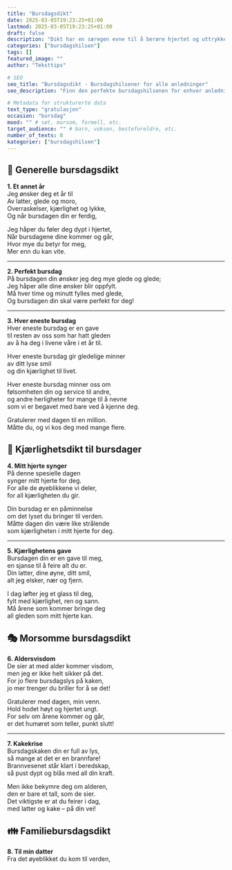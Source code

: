 ```yaml
---
title: "Bursdagsdikt"
date: 2025-03-05T19:23:25+01:00
lastmod: 2025-03-05T19:23:25+01:00
draft: false
description: "Dikt har en særegen evne til å berøre hjertet og uttrykke følelser på en måte som vanlige hilsener ikke alltid kan. Et gjennomtenkt bursdagsdikt kan være en verdifull gave i seg selv – en gave av ord som formidler dypere følelser og tanker. Disse diktene kan brukes i bursdagskort, leses høyt ved en feiring, eller sendes som en digital hilsen for å gjøre dagen enda mer minneverdig. Poesi skaper en spesiell forbindelse mellom giver og mottaker, og kan bli et varig minne som bursdagsbarnet vil sette pris på lenge etter at dagen er over."
categories: ["bursdagshilsen"]
tags: []
featured_image: ""
author: "Teksttips"

# SEO
seo_title: "Bursdagsdikt - Bursdagshilsener for alle anledninger"
seo_description: "Finn den perfekte bursdagshilsenen for enhver anledning. Vi har samlet de beste forslagene til bursdagsdikt."

# Metadata for strukturerte data
text_type: "gratulasjon"
occasion: "bursdag"
mood: "" # søt, morsom, formell, etc.
target_audience: "" # barn, voksen, besteforeldre, etc.
number_of_texts: 0
kategorier: ["bursdagshilsen"]
---
```



## 📜 Generelle bursdagsdikt

**1. Et annet år**  
Jeg ønsker deg et år til  
Av latter, glede og moro,  
Overraskelser, kjærlighet og lykke,  
Og når bursdagen din er ferdig,  

Jeg håper du føler deg dypt i hjertet,  
Når bursdagene dine kommer og går,  
Hvor mye du betyr for meg,  
Mer enn du kan vite.

---

**2. Perfekt bursdag**  
På bursdagen din ønsker jeg deg mye glede og glede;  
Jeg håper alle dine ønsker blir oppfylt.  
Må hver time og minutt fylles med glede,  
Og bursdagen din skal være perfekt for deg!

---

**3. Hver eneste bursdag**  
Hver eneste bursdag er en gave  
til resten av oss som har hatt gleden  
av å ha deg i livene våre i et år til.  

Hver eneste bursdag gir gledelige minner  
av ditt lyse smil  
og din kjærlighet til livet.  

Hver eneste bursdag minner oss om  
følsomheten din og service til andre,  
og andre herligheter for mange til å nevne  
som vi er begavet med bare ved å kjenne deg.  

Gratulerer med dagen til en million.  
Måtte du, og vi kos deg med mange flere.

## 🌹 Kjærlighetsdikt til bursdager

**4. Mitt hjerte synger**  
På denne spesielle dagen  
synger mitt hjerte for deg.  
For alle de øyeblikkene vi deler,  
for all kjærligheten du gir.  

Din bursdag er en påminnelse  
om det lyset du bringer til verden.  
Måtte dagen din være like strålende  
som kjærligheten i mitt hjerte for deg.

---

**5. Kjærlighetens gave**  
Bursdagen din er en gave til meg,  
en sjanse til å feire alt du er.  
Din latter, dine øyne, ditt smil,  
alt jeg elsker, nær og fjern.  

I dag løfter jeg et glass til deg,  
fylt med kjærlighet, ren og sann.  
Må årene som kommer bringe deg  
all gleden som mitt hjerte kan.

## 🎭 Morsomme bursdagsdikt

**6. Aldersvisdom**  
De sier at med alder kommer visdom,  
men jeg er ikke helt sikker på det.  
For jo flere bursdagslys på kaken,  
jo mer trenger du briller for å se det!  

Gratulerer med dagen, min venn.  
Hold hodet høyt og hjertet ungt.  
For selv om årene kommer og går,  
er det humøret som teller, punkt slutt!

---

**7. Kakekrise**  
Bursdagskaken din er full av lys,  
så mange at det er en brannfare!  
Brannvesenet står klart i beredskap,  
så pust dypt og blås med all din kraft.  

Men ikke bekymre deg om alderen,  
den er bare et tall, som de sier.  
Det viktigste er at du feirer i dag,  
med latter og kake – på din vei!

## 👪 Familiebursdagsdikt

**8. Til min datter**  
Fra det øyeblikket du kom til verden,